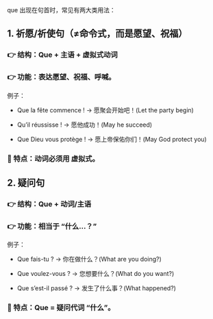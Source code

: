 que 出现在句首时，常见有两大类用法：

## 1. 祈愿/祈使句（≠命令式，而是愿望、祝福）

### 👉 结构：Que + 主语 + 虚拟式动词
### 👉 功能：表达愿望、祝福、呼喊。

例子：

 - Que la fête commence !
→ 愿聚会开始吧！(Let the party begin)

 - Qu’il réussisse !
→ 愿他成功！(May he succeed)

 - Que Dieu vous protège !
→ 愿上帝保佑你们！(May God protect you)

### 📌 特点：动词必须用 虚拟式。

## 2. 疑问句

### 👉 结构：Que + 动词/主语
### 👉 功能：相当于 “什么…？”

例子：

 - Que fais-tu ?
→ 你在做什么？(What are you doing?)

 - Que voulez-vous ?
→ 您想要什么？(What do you want?)

 - Que s’est-il passé ?
→ 发生了什么事？(What happened?)

### 📌 特点：Que = 疑问代词 “什么”。